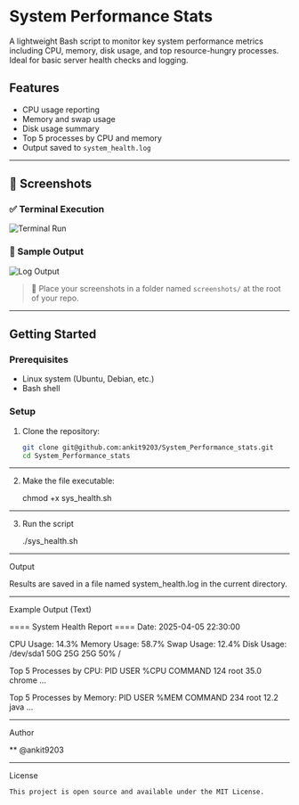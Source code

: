 # System Performance Stats

A lightweight Bash script to monitor key system performance metrics including CPU, memory, disk usage, and top resource-hungry processes. Ideal for basic server health checks and logging.

## Features

- CPU usage reporting
- Memory and swap usage
- Disk usage summary
- Top 5 processes by CPU and memory
- Output saved to `system_health.log`

---

## 📸 Screenshots

### ✅ Terminal Execution

![Terminal Run](screenshots/run_script.png)

### 📄 Sample Output

![Log Output](screenshots/sample_log.png)

> 📝 Place your screenshots in a folder named `screenshots/` at the root of your repo.

---

## Getting Started

### Prerequisites

- Linux system (Ubuntu, Debian, etc.)
- Bash shell

### Setup

1. Clone the repository:
   ```bash
   git clone git@github.com:ankit9203/System_Performance_stats.git
   cd System_Performance_stats

------

2. Make the file executable:
    
   chmod +x sys_health.sh

------

3. Run the script

	./sys_health.sh

------

Output

Results are saved in a file named system_health.log in the current directory.

------

Example Output (Text)

==== System Health Report ====
Date: 2025-04-05 22:30:00

CPU Usage: 14.3%
Memory Usage: 58.7%
Swap Usage: 12.4%
Disk Usage:
/dev/sda1        50G   25G   25G  50% /

Top 5 Processes by CPU:
  PID USER     %CPU COMMAND
  124 root     35.0 chrome
  ...

Top 5 Processes by Memory:
  PID USER     %MEM COMMAND
  234 root     12.2 java
  ...

------

Author

   ** @ankit9203

------


License

	This project is open source and available under the MIT License.
